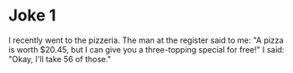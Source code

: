 # Joke 1
I recently went to the pizzeria. The man at the register said to me: "A pizza is worth $20.45, but I can give you a three-topping special for free!"
I said: "Okay, I'll take 56 of those."

